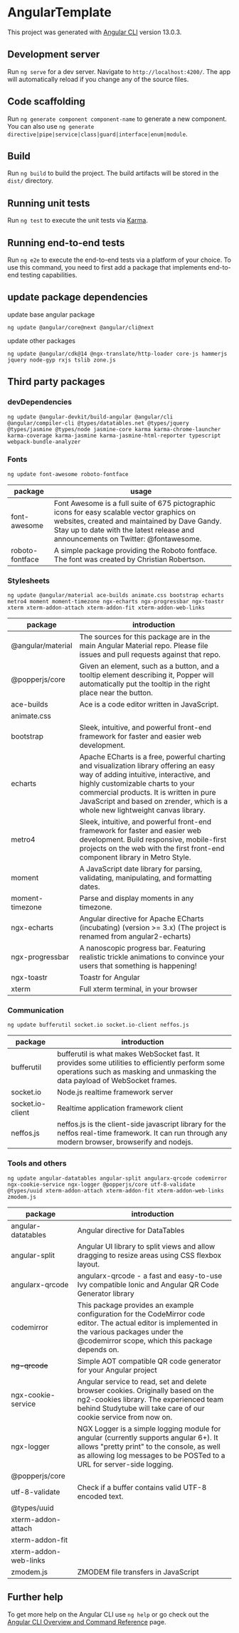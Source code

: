 # AngularTemplate

This project was generated with [Angular CLI](https://github.com/angular/angular-cli) version 13.0.3.

## Development server

Run `ng serve` for a dev server. Navigate to `http://localhost:4200/`. The app will automatically reload if you change any of the source files.

## Code scaffolding

Run `ng generate component component-name` to generate a new component. You can also use `ng generate directive|pipe|service|class|guard|interface|enum|module`.

## Build

Run `ng build` to build the project. The build artifacts will be stored in the `dist/` directory.

## Running unit tests

Run `ng test` to execute the unit tests via [Karma](https://karma-runner.github.io).

## Running end-to-end tests

Run `ng e2e` to execute the end-to-end tests via a platform of your choice. To use this command, you need to first add a package that implements end-to-end testing capabilities.

## update package dependencies
update base angular package
```
ng update @angular/core@next @angular/cli@next
```
update other packages
```
ng update @angular/cdk@14 @ngx-translate/http-loader core-js hammerjs jquery node-gyp rxjs tslib zone.js
```

## Third party packages
### devDependencies
```
ng update @angular-devkit/build-angular @angular/cli @angular/compiler-cli @types/datatables.net @types/jquery @types/jasmine @types/node jasmine-core karma karma-chrome-launcher karma-coverage karma-jasmine karma-jasmine-html-reporter typescript webpack-bundle-analyzer
```

### Fonts
```
ng update font-awesome roboto-fontface
```
| package | usage |
| --- | --- |
| font-awesome | Font Awesome is a full suite of 675 pictographic icons for easy scalable vector graphics on websites, created and maintained by Dave Gandy. Stay up to date with the latest release and announcements on Twitter: @fontawesome. |
| roboto-fontface | A simple package providing the Roboto fontface. The font was created by Christian Robertson. |

### Stylesheets
```
ng update @angular/material ace-builds animate.css bootstrap echarts metro4 moment moment-timezone ngx-echarts ngx-progressbar ngx-toastr xterm xterm-addon-attach xterm-addon-fit xterm-addon-web-links
```
| package | introduction |
| --- | --- |
| @angular/material | The sources for this package are in the main Angular Material repo. Please file issues and pull requests against that repo. |
| @popperjs/core | Given an element, such as a button, and a tooltip element describing it, Popper will automatically put the tooltip in the right place near the button. |
| ace-builds | Ace is a code editor written in JavaScript. |
| animate.css | |
| bootstrap | Sleek, intuitive, and powerful front-end framework for faster and easier web development. |
| echarts | Apache ECharts is a free, powerful charting and visualization library offering an easy way of adding intuitive, interactive, and highly customizable charts to your commercial products. It is written in pure JavaScript and based on zrender, which is a whole new lightweight canvas library. |
| metro4 | Sleek, intuitive, and powerful front-end framework for faster and easier web development. Build responsive, mobile-first projects on the web with the first front-end component library in Metro Style. |
| moment | A JavaScript date library for parsing, validating, manipulating, and formatting dates. |
| moment-timezone | Parse and display moments in any timezone. |
| ngx-echarts | Angular directive for Apache ECharts (incubating) (version >= 3.x) (The project is renamed from angular2-echarts) |
| ngx-progressbar | A nanoscopic progress bar. Featuring realistic trickle animations to convince your users that something is happening! |
| ngx-toastr | Toastr for Angular |
| xterm | Full xterm terminal, in your browser |
### Communication
```
ng update bufferutil socket.io socket.io-client neffos.js
``` 
| package | introduction |
| --- | --- |
| bufferutil | bufferutil is what makes WebSocket fast. It provides some utilities to efficiently perform some operations such as masking and unmasking the data payload of WebSocket frames. | 
| socket.io | Node.js realtime framework server |
| socket.io-client | Realtime application framework client |
| neffos.js |neffos.js is the client-side javascript library for the neffos real-time framework. It can run through any modern browser, browserify and nodejs. |

### Tools and others
```
ng update angular-datatables angular-split angularx-qrcode codemirror ngx-cookie-service ngx-logger @popperjs/core utf-8-validate @types/uuid xterm-addon-attach xterm-addon-fit xterm-addon-web-links zmodem.js
```
| package | introduction |
| --- | --- |
| angular-datatables | Angular directive for DataTables |
| angular-split | Angular UI library to split views and allow dragging to resize areas using CSS flexbox layout. |
| angularx-qrcode | angularx-qrcode - a fast and easy-to-use Ivy compatible Ionic and Angular QR Code Generator library |
| codemirror | This package provides an example configuration for the CodeMirror code editor. The actual editor is implemented in the various packages under the @codemirror scope, which this package depends on. |
| ~~ng-qrcode~~ | Simple AOT compatible QR code generator for your Angular project |
| ngx-cookie-service | Angular service to read, set and delete browser cookies. Originally based on the ng2-cookies library. The experienced team behind Studytube will take care of our cookie service from now on. |
| ngx-logger | NGX Logger is a simple logging module for angular (currently supports angular 6+). It allows "pretty print" to the console, as well as allowing log messages to be POSTed to a URL for server-side logging. |
| @popperjs/core | |
| utf-8-validate | Check if a buffer contains valid UTF-8 encoded text. |
| @types/uuid | |
| xterm-addon-attach | |
| xterm-addon-fit | |
| xterm-addon-web-links | |
| zmodem.js | ZMODEM file transfers in JavaScript |

## Further help

To get more help on the Angular CLI use `ng help` or go check out the [Angular CLI Overview and Command Reference](https://angular.io/cli) page.
